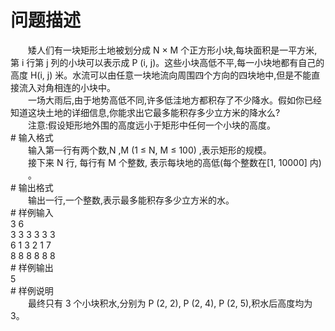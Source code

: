 <div id="pcont1" style="margin-top:20px; display:block;">

# 问题描述

<div class="pdcont">　　矮人们有一块矩形土地被划分成 N × M 个正方形小块,每块面积是一平方米,第 i 行第 j 列的小块可以表示成 P (i, j)。这些小块高低不平,每一小块地都有自己的高度 H(i, j) 米。水流可以由任意一块地流向周围四个方向的四块地中,但是不能直接流入对角相连的小块中。<br/>
　　一场大雨后,由于地势高低不同,许多低洼地方都积存了不少降水。假如你已经知道这块土地的详细信息,你能求出它最多能积存多少立方米的降水么?<br/>
　　注意:假设矩形地外围的高度远小于矩形中任何一个小块的高度。</div>
# 输入格式

<div class="pdcont">　　输入第一行有两个数,N ,M (1 ≤ N, M ≤ 100) ,表示矩形的规模。<br/>
　　接下来 N 行, 每行有 M 个整数, 表示每块地的高低(每个整数在[1, 10000] 内)<br/>
　　。</div>
# 输出格式

<div class="pdcont">　　输出一行,一个整数,表示最多能积存多少立方米的水。</div>
# 样例输入

<div class="pddata">3 6<br/>
3 3 3 3 3 3<br/>
6 1 3 2 1 7<br/>
8 8 8 8 8 8</div>
# 样例输出

<div class="pddata">5</div>
# 样例说明

<div class="pdcont">　　最终只有 3 个小块积水,分别为 P (2, 2), P (2, 4), P (2, 5),积水后高度均为 3。</div>

</div>